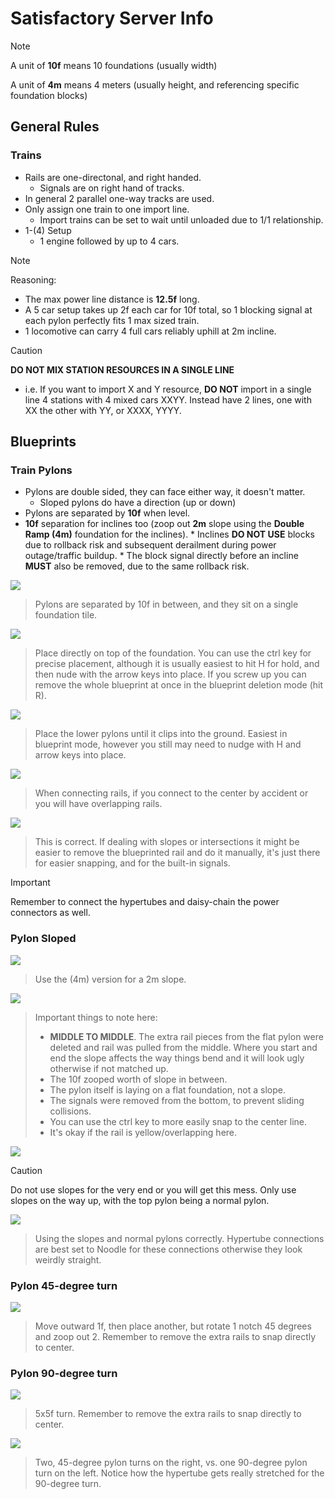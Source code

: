 # Satisfactory Server Info
> [!NOTE]
> A unit of **10f** means 10 foundations (usually width)
>
> A unit of **4m** means 4 meters (usually height, and referencing specific foundation blocks)
## General Rules
### Trains
* Rails are one-directonal, and right handed.
    * Signals are on right hand of tracks.
* In general 2 parallel one-way tracks are used.
* Only assign one train to one import line.
    * Import trains can be set to wait until unloaded due to 1/1 relationship.
* 1-(4) Setup
    * 1 engine followed by up to 4 cars.

> [!NOTE]
> Reasoning:
> * The max power line distance is **12.5f** long.
> * A 5 car setup takes up 2f each car for 10f total, so 1 blocking signal at each pylon perfectly fits 1 max sized train.
> * 1 locomotive can carry 4 full cars reliably uphill at 2m incline.

> [!CAUTION]
> **DO NOT MIX STATION RESOURCES IN A SINGLE LINE**
>
> * i.e. If you want to import X and Y resource, **DO NOT** import in a single line 4 stations with 4 mixed cars XXYY. Instead have 2 lines, one with XX the other with YY, or XXXX, YYYY.

## Blueprints

### Train Pylons
* Pylons are double sided, they can face either way, it doesn't matter.
    * Sloped pylons do have a direction (up or down)
* Pylons are separated by **10f** when level.
* **10f** separation for inclines too (zoop out **2m** slope using the **Double Ramp (4m)** foundation for the inclines).
        * Inclines **DO NOT USE** blocks due to rollback risk and subsequent derailment during power outage/traffic buildup.
        * The block signal directly before an incline **MUST** also be removed, due to the same rollback risk.

![](media/pylons2.png)
> Pylons are separated by 10f in between, and they sit on a single foundation tile.

![](media/pylons1.png)
> Place directly on top of the foundation. You can use the ctrl key for precise placement, although it is usually easiest to hit H for hold, and then nude with the arrow keys into place. If you screw up you can remove the whole blueprint at once in the blueprint deletion mode (hit R).

![](media/pylons3.png)
> Place the lower pylons until it clips into the ground. Easiest in blueprint mode, however you still may need to nudge with H and arrow keys into place.

![](media/pylons4.png)
> When connecting rails, if you connect to the center by accident or you will have overlapping rails.

![](media/pylons5.png)
> This is correct. If dealing with slopes or intersections it might be easier to remove the blueprinted rail and do it manually, it's just there for easier snapping, and for the built-in signals.

> [!IMPORTANT]
> Remember to connect the hypertubes and daisy-chain the power connectors as well.

### Pylon Sloped
![](media/doubleramps.png)
> Use the (4m) version for a 2m slope.

![](media/pylons7.png)
> Important things to note here:
> * **MIDDLE TO MIDDLE**. The extra rail pieces from the flat pylon were deleted and rail was pulled from the middle. Where you start and end the slope affects the way things bend and it will look ugly otherwise if not matched up.
> * The 10f zooped worth of slope in between.
> * The pylon itself is laying on a flat foundation, not a slope.
> * The signals were removed from the bottom, to prevent sliding collisions.
> * You can use the ctrl key to more easily snap to the center line.
> * It's okay if the rail is yellow/overlapping here.

![](media/pylons8.png)
> [!CAUTION]
> Do not use slopes for the very end or you will get this mess. Only use slopes on the way up, with the top pylon being a normal pylon.

![](media/pylons9.png)
> Using the slopes and normal pylons correctly. Hypertube connections are best set to Noodle for these connections otherwise they look weirdly straight.

### Pylon 45-degree turn
![](media/pylons10.png)
> Move outward 1f, then place another, but rotate 1 notch 45 degrees and zoop out 2. Remember to remove the extra rails to snap directly to center.

### Pylon 90-degree turn
![](media/pylons11.png)
> 5x5f turn. Remember to remove the extra rails to snap directly to center.

![](media/pylons12.png)
> Two, 45-degree pylon turns on the right, vs. one 90-degree pylon turn on the left. Notice how the hypertube gets really stretched for the 90-degree turn.